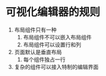 # 可视化编辑器的规则

1. 布局组件只有一种
   1. 布局组件不可以嵌入布局组件
   2. 布局组件可以设置行和列
2. 页面默认是垂直布局
   1. 每个组件独占一行
3. 复杂的组件可以接入特制的编辑界面
